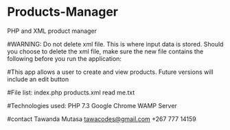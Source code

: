 # Products-Manager
PHP and XML product manager


#WARNING: Do not delete xml file. This is where input data is stored.
Should you choose to delete the xml file, make sure the new file contains the following before you run the application:
<store>

</store>


#This app allows a user to create and view products.
Future versions will include an edit button


#File list:
index.php
products.xml
read me.txt

#Technologies used:
PHP 7.3
Google Chrome
WAMP Server


#contact
Tawanda Mutasa
tawacodes@gmail.com
+267 777 14159    
